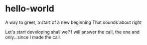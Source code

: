 hello-world
===========

A way to greet, a start of a new beginning 
That sounds about right

Let's start developing shall we?
I will answer the call, the one and only...since I made the call.